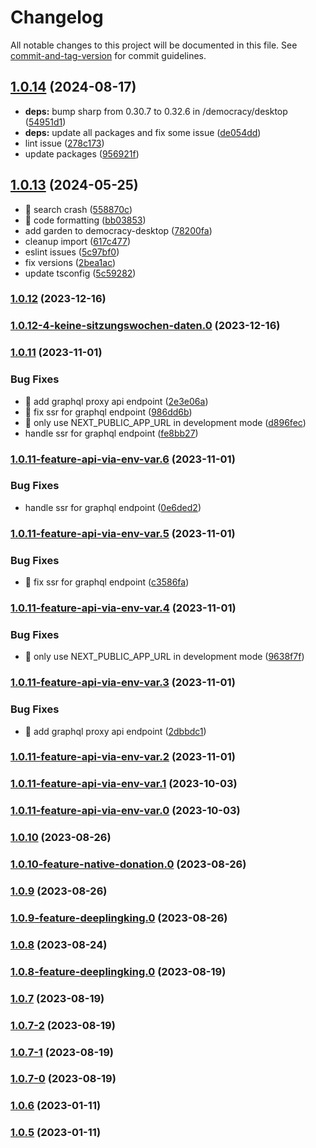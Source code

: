 # Changelog

All notable changes to this project will be documented in this file. See [commit-and-tag-version](https://github.com/absolute-version/commit-and-tag-version) for commit guidelines.

## [1.0.14](https://github.com/demokratie-live/democracy-development/compare/democracy-app.de@v1.0.13...democracy-app.de@v1.0.14) (2024-08-17)


* **deps:** bump sharp from 0.30.7 to 0.32.6 in /democracy/desktop ([54951d1](https://github.com/demokratie-live/democracy-development/commit/54951d117977697b4cd15a75d8c77faf871ef789))
* **deps:** update all packages and fix some issue ([de054dd](https://github.com/demokratie-live/democracy-development/commit/de054dd357e2317b8ce486a537df959db7dd9b6b))
* lint issue ([278c173](https://github.com/demokratie-live/democracy-development/commit/278c173747494d461347ec04f38ca92542f25be7))
* update packages ([956921f](https://github.com/demokratie-live/democracy-development/commit/956921f3fc83f93e606a403d75463d38641fc595))

## [1.0.13](https://github.com/demokratie-live/democracy-development/compare/democracy-app.de@v1.0.4...democracy-app.de@v1.0.13) (2024-05-25)


* 🐛 search crash ([558870c](https://github.com/demokratie-live/democracy-development/commit/558870c92d07dcc02e11861e1d90d4b38e006fec))
* 🧹 code formatting ([bb03853](https://github.com/demokratie-live/democracy-development/commit/bb03853c96a95a924aa26a043848e7d6c8bf82ca))
* add garden to democracy-desktop ([78200fa](https://github.com/demokratie-live/democracy-development/commit/78200fa8f266a3c61f7f89b259416c28cc7f583e))
* cleanup import ([617c477](https://github.com/demokratie-live/democracy-development/commit/617c47704740bc7941570e80815426e90953afc5))
* eslint issues ([5c97bf0](https://github.com/demokratie-live/democracy-development/commit/5c97bf07a57dadd88bca7cdfdb90e389da61c003))
* fix versions ([2bea1ac](https://github.com/demokratie-live/democracy-development/commit/2bea1acf21a70bb3c33acc25e83dfcf46b3d720a))
* update tsconfig ([5c59282](https://github.com/demokratie-live/democracy-development/commit/5c592826eaf15223aab0d5e36561a86288b214b8))

### [1.0.12](https://github.com/demokratie-live/desktop/compare/v1.0.11...v1.0.12) (2023-12-16)

### [1.0.12-4-keine-sitzungswochen-daten.0](https://github.com/demokratie-live/desktop/compare/v1.0.11...v1.0.12-4-keine-sitzungswochen-daten.0) (2023-12-16)

### [1.0.11](https://github.com/demokratie-live/desktop/compare/v1.0.10...v1.0.11) (2023-11-01)


### Bug Fixes

* 🐛 add graphql proxy api endpoint ([2e3e06a](https://github.com/demokratie-live/desktop/commit/2e3e06a96dabeee4bd47d86f9435eaec8b6d208b))
* 🐛 fix ssr for graphql endpoint ([986dd6b](https://github.com/demokratie-live/desktop/commit/986dd6b773bf08eca1ef9b8805ee8d6d0cd2d7c9))
* 🐛 only use NEXT_PUBLIC_APP_URL in development mode ([d896fec](https://github.com/demokratie-live/desktop/commit/d896feceb1efb91e882f778829760958a951a58b))
* handle ssr for graphql endpoint ([fe8bb27](https://github.com/demokratie-live/desktop/commit/fe8bb27ceff654f2a8eafbad4dd5870faa1e1a43))

### [1.0.11-feature-api-via-env-var.6](https://github.com/demokratie-live/desktop/compare/v1.0.11-feature-api-via-env-var.5...v1.0.11-feature-api-via-env-var.6) (2023-11-01)


### Bug Fixes

* handle ssr for graphql endpoint ([0e6ded2](https://github.com/demokratie-live/desktop/commit/0e6ded2b030abfeb01a2c000805e3cc689de2b30))

### [1.0.11-feature-api-via-env-var.5](https://github.com/demokratie-live/desktop/compare/v1.0.11-feature-api-via-env-var.4...v1.0.11-feature-api-via-env-var.5) (2023-11-01)


### Bug Fixes

* 🐛 fix ssr for graphql endpoint ([c3586fa](https://github.com/demokratie-live/desktop/commit/c3586fae0d40f851d39206cbcc51f13d01be76d4))

### [1.0.11-feature-api-via-env-var.4](https://github.com/demokratie-live/desktop/compare/v1.0.11-feature-api-via-env-var.3...v1.0.11-feature-api-via-env-var.4) (2023-11-01)


### Bug Fixes

* 🐛 only use NEXT_PUBLIC_APP_URL in development mode ([9638f7f](https://github.com/demokratie-live/desktop/commit/9638f7f27ec02354182564647ee60234d04d67bc))

### [1.0.11-feature-api-via-env-var.3](https://github.com/demokratie-live/desktop/compare/v1.0.11-feature-api-via-env-var.2...v1.0.11-feature-api-via-env-var.3) (2023-11-01)


### Bug Fixes

* 🐛 add graphql proxy api endpoint ([2dbbdc1](https://github.com/demokratie-live/desktop/commit/2dbbdc1924c0169055d6fe297420c811b602e24f))

### [1.0.11-feature-api-via-env-var.2](https://github.com/demokratie-live/desktop/compare/v1.0.11-feature-api-via-env-var.1...v1.0.11-feature-api-via-env-var.2) (2023-11-01)

### [1.0.11-feature-api-via-env-var.1](https://github.com/demokratie-live/desktop/compare/v1.0.11-feature-api-via-env-var.0...v1.0.11-feature-api-via-env-var.1) (2023-10-03)

### [1.0.11-feature-api-via-env-var.0](https://github.com/demokratie-live/desktop/compare/v1.0.10...v1.0.11-feature-api-via-env-var.0) (2023-10-03)

### [1.0.10](https://github.com/demokratie-live/desktop/compare/v1.0.9...v1.0.10) (2023-08-26)

### [1.0.10-feature-native-donation.0](https://github.com/demokratie-live/desktop/compare/v1.0.9...v1.0.10-feature-native-donation.0) (2023-08-26)

### [1.0.9](https://github.com/demokratie-live/desktop/compare/v1.0.8...v1.0.9) (2023-08-26)

### [1.0.9-feature-deeplingking.0](https://github.com/demokratie-live/desktop/compare/v1.0.8...v1.0.9-feature-deeplingking.0) (2023-08-26)

### [1.0.8](https://github.com/demokratie-live/desktop/compare/v1.0.7...v1.0.8) (2023-08-24)

### [1.0.8-feature-deeplingking.0](https://github.com/demokratie-live/desktop/compare/v1.0.7...v1.0.8-feature-deeplingking.0) (2023-08-19)

### [1.0.7](https://github.com/demokratie-live/desktop/compare/v1.0.6...v1.0.7) (2023-08-19)

### [1.0.7-2](https://github.com/demokratie-live/desktop/compare/v1.0.7-1...v1.0.7-2) (2023-08-19)

### [1.0.7-1](https://github.com/demokratie-live/desktop/compare/v1.0.7-0...v1.0.7-1) (2023-08-19)

### [1.0.7-0](https://github.com/demokratie-live/desktop/compare/v1.0.6...v1.0.7-0) (2023-08-19)

### [1.0.6](https://github.com/demokratie-live/desktop/compare/v1.0.5...v1.0.6) (2023-01-11)

### [1.0.5](https://github.com/demokratie-live/desktop/compare/v1.0.0...v1.0.5) (2023-01-11)
